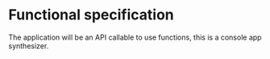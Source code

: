 # Functional specification

The application will be an API callable to use functions, this is a console app synthesizer.